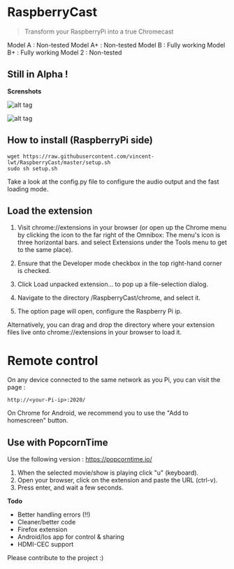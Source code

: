 # RaspberryCast
> Transform your RaspberryPi into a true Chromecast

Model A : Non-tested
Model A+ : Non-tested
Model B : Fully working
Model B+ : Fully working
Model 2 : Non-tested

## Still in Alpha !

**Screnshots**

![alt tag](https://raw.githubusercontent.com/vincent-lwt/RaspberryCast/master/images/extension.png)

![alt tag](https://raw.githubusercontent.com/vincent-lwt/RaspberryCast/master/images/android.png)

## How to install (RaspberryPi side)

```
wget https://raw.githubusercontent.com/vincent-lwt/RaspberryCast/master/setup.sh
sudo sh setup.sh
```

Take a look at the config.py file to configure the audio output and the fast loading mode.

## Load the extension

1. Visit chrome://extensions in your browser (or open up the Chrome menu by clicking the icon to the far right of the Omnibox:  The menu's icon is three horizontal bars. and select Extensions under the Tools menu to get to the same place).

2. Ensure that the Developer mode checkbox in the top right-hand corner is checked.

3. Click Load unpacked extension… to pop up a file-selection dialog.

4. Navigate to the directory /RaspberryCast/chrome, and select it.

5. The option page will open, configure the Raspberry Pi ip.

Alternatively, you can drag and drop the directory where your extension files live onto chrome://extensions in your browser to load it.

# Remote control

On any device connected to the same network as you Pi, you can visit the page :
```
http://<your-Pi-ip>:2020/
```

On Chrome for Android, we recommend you to use the "Add to homescreen" button.

## Use with PopcornTime

Use the following version : https://popcorntime.io/

1. When the selected movie/show is playing click "u" (keyboard).
2. Open your browser, click on the extension and paste the URL (ctrl-v).
3. Press enter, and wait a few seconds.

**Todo**

- Better handling errors (!!)
- Cleaner/better code
- Firefox extension
- Android/Ios app for control & sharing
- HDMI-CEC support

Please contribute to the project :)

